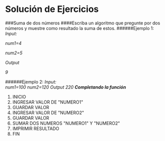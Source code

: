 Solución de Ejercicios
======================
###Suma de dos números
####Escriba un algoritmo que pregunte por dos números y muestre como resultado la suma de estos.
######Ejemplo 1:  
_Input:_

_num1=4_

_num2=5_

_Output_ 

_9_ 

######Ejemplo 2:
_Input:_   
_num1=100_
_num2=120_
_Output_
_220_
___Completando la función___
1. INICIO
2. INGRESAR VALOR DE "NUMERO1"
3. GUARDAR VALOR
4. INGRESAR VALOR DE "NUMERO2"
5. GUARDAR VALOR
6. SUMAR DOS NUMEROS "NUMERO1" Y "NUMERO2"
7. IMPRIMIR RESULTADO
8. FIN
